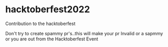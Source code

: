 # hacktoberfest2022
Contribution to the hacktoberfest 

Don't try to create spammy pr's..this will make your pr Invalid or a sapmmy or you are out from the Hacktoberfest Event
